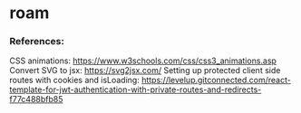 # roam

### References:
CSS animations: https://www.w3schools.com/css/css3_animations.asp
Convert SVG to jsx: https://svg2jsx.com/ 
Setting up protected client side routes with cookies and isLoading:  https://levelup.gitconnected.com/react-template-for-jwt-authentication-with-private-routes-and-redirects-f77c488bfb85

